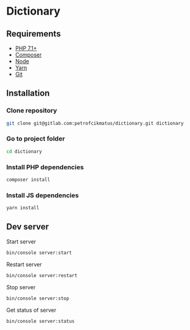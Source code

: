 # Dictionary

## Requirements

- [PHP 7.1+](https://launchpad.net/~ondrej/+archive/ubuntu/php)
- [Composer](https://getcomposer.org/download/)
- [Node](https://nodejs.org/en/download/package-manager/#debian-and-ubuntu-based-linux-distributions)
- [Yarn](https://yarnpkg.com/en/docs/install#linux-tab)
- [Git](https://git-scm.com/download/linux)

## Installation

### Clone repository

```bash
git clone git@gitlab.com:petrofcikmatus/dictionary.git dictionary
```

### Go to project folder

```bash
cd dictionary
```

### Install PHP dependencies

```bash
composer install
```

### Install JS dependencies

```bash
yarn install
```

## Dev server

Start server

```bash
bin/console server:start
```

Restart server

```bash
bin/console server:restart
```

Stop server

```bash
bin/console server:stop
```

Get status of server

```bash
bin/console server:status
```